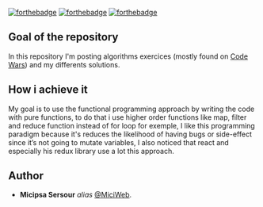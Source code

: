 [![forthebadge](https://forthebadge.com/images/badges/made-with-javascript.svg)](http://forthebadge.com)
[![forthebadge](https://forthebadge.com/images/badges/contains-tasty-spaghetti-code.svg)](http://forthebadge.com)
[![forthebadge](https://forthebadge.com/images/badges/check-it-out.svg)](http://forthebadge.com)

## Goal of the repository
In this repository I'm posting algorithms exercices (mostly found on [Code Wars](https://www.codewars.com/dashboard)) and my differents solutions.

## How i achieve it
My goal is to use the functional programming approach by writing the code with pure functions, to do that i use higher order functions like map, filter and reduce function instead of for loop for exemple, I like this programming paradigm because it's reduces the likelihood of having bugs or side-effect since it’s not going to mutate variables, I also noticed that react and especially his redux library use a lot this approach.

## Author
* **Micipsa Sersour** _alias_ [@MiciWeb](https://github.com/MiciWeb).
